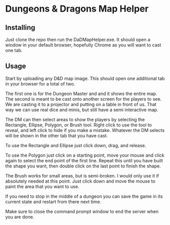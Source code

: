 # Dungeons & Dragons Map Helper

## Installing

Just clone the repo then run the DaDMapHelper.exe. It should open a window in your default browser, hopefully Chrome as you will want to cast one tab.

## Usage

Start by uploading any D&D map image. This should open one additional tab in your browser for a total of two.

The first one is for the Dungeon Master and and it shows the entire map. The second is meant to be cast onto another screen for the players to see. We are casting it to a projector and putting on a table in front of us. That way we can use real dice and minis, but still have a semi interactive map.

The DM can then select areas to show the players by selecting the Rectangle, Ellipse, Polygon, or Brush tool. Right click to use the tool to reveal, and left click to hide if you make a mistake. Whatever the DM selects will be shown in the other tab that you have cast.

To use the Rectangle and Ellipse just click down, drag, and release.

To use the Polygon just click on a starting point, move your mouse and click again to select the end point of the first line. Repeat this until you have built the shape you want, then double click on the last point to finish the shape.

The Brush works for small areas, but is semi-broken. I would only use it if absolutely needed at this point. Just click down and move the mouse to paint the area that you want to use. 

If you need to stop in the middle of a dungeon you can save the game in its current state and restart from there next time.

Make sure to close the command prompt window to end the server when you are done.
